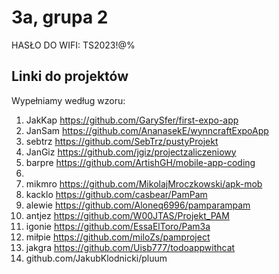 # 3a, grupa 2

HASŁO DO WIFI: TS2023!@%

## Linki do projektów

Wypełniamy według wzoru:

1. JakKap https://github.com/GarySfer/first-expo-app
2. JanSam https://github.com/AnanasekE/wynncraftExpoApp
3. sebtrz https://github.com/SebTrz/pustyProjekt
4. JanGiz https://github.com/jgiz/projectzaliczeniowy
5. barpre https://github.com/ArtishGH/mobile-app-coding
6.
7. mikmro https://github.com/MikolajMroczkowski/apk-mob
8. kacklo https://github.com/casbear/PamPam 
9. alewie https://github.com/Aloneq6996/pamparampam
10. antjez https://github.com/W00JTAS/Projekt_PAM
11. igonie https://github.com/EssaElToro/Pam3a
12. miłpie https://github.com/miloZs/pamproject
13. jakgra https://github.com/Uisb777/todoappwithcat
14. github.com/JakubKlodnicki/pluum

